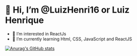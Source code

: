 # 👋 Hi, I’m @LuizHenri16 or Luiz Henrique 

- 👀 I’m interested in ReactJs
- 🌱 I’m currently learning Html, CSS, JavaScript and ReactJS



[![Anurag's GitHub stats](https://github-readme-stats.vercel.app/api?username=LuizHenri16&theme=dracula&hide=contribs&hide_title=true)](https://github.com/LuizHenri16/github-readme-stats)
